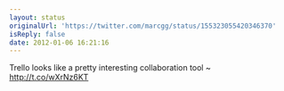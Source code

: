 ```yaml
---
layout: status
originalUrl: 'https://twitter.com/marcgg/status/155323055420346370'
isReply: false
date: 2012-01-06 16:21:16
---
```


Trello looks like a pretty interesting collaboration tool ~ http://t.co/wXrNz6KT
